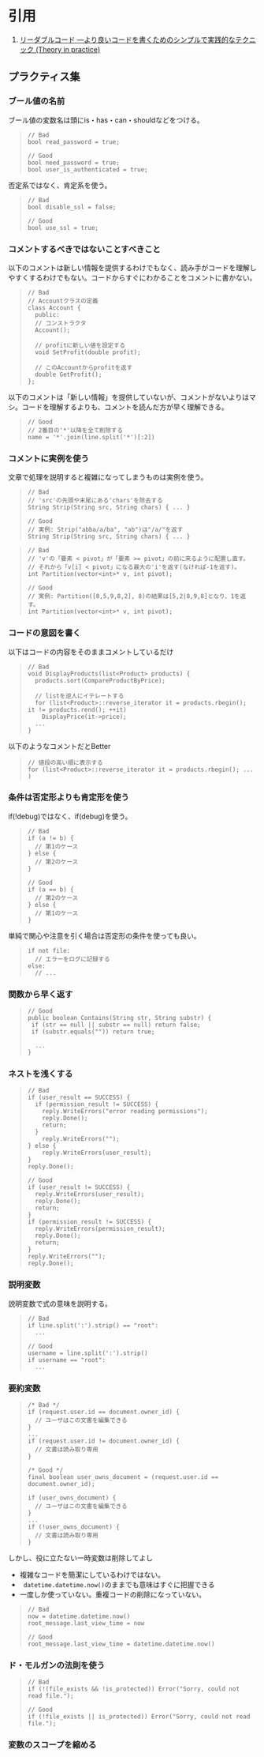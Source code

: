 # 引用
1. [リーダブルコード ―より良いコードを書くためのシンプルで実践的なテクニック (Theory in practice) ](https://www.amazon.co.jp/%E3%83%AA%E3%83%BC%E3%83%80%E3%83%96%E3%83%AB%E3%82%B3%E3%83%BC%E3%83%89-%E2%80%95%E3%82%88%E3%82%8A%E8%89%AF%E3%81%84%E3%82%B3%E3%83%BC%E3%83%89%E3%82%92%E6%9B%B8%E3%81%8F%E3%81%9F%E3%82%81%E3%81%AE%E3%82%B7%E3%83%B3%E3%83%97%E3%83%AB%E3%81%A7%E5%AE%9F%E8%B7%B5%E7%9A%84%E3%81%AA%E3%83%86%E3%82%AF%E3%83%8B%E3%83%83%E3%82%AF-Theory-practice-Boswell/dp/4873115655)




## プラクティス集
### ブール値の名前
ブール値の変数名は頭にis・has・can・shouldなどをつける。
> ```
> // Bad
> bool read_password = true;
> 
> // Good
> bool need_password = true;
> bool user_is_authenticated = true;
> ```
否定系ではなく、肯定系を使う。
> ```
> // Bad
> bool disable_ssl = false;
>
> // Good
> bool use_ssl = true;
> ```

### コメントするべきではないことすべきこと
以下のコメントは新しい情報を提供するわけでもなく、読み手がコードを理解しやすくするわけでもない。コードからすぐにわかることをコメントに書かない。
> ```
> // Bad
> // Accountクラスの定義
> class Account {
>   public:
>   // コンストラクタ
>   Account();
>        
>   // profitに新しい値を設定する
>   void SetProfit(double profit);
>       
>   // このAccountからprofitを返す
>   double GetProfit();
> };
> ```
以下のコメントは「新しい情報」を提供していないが、コメントがないよりはマシ。コードを理解するよりも、コメントを読んだ方が早く理解できる。
> ```
> // Good
> // 2番目の'*'以降を全て削除する
> name = '*'.join(line.split('*')[:2])
> ```

### コメントに実例を使う
文章で処理を説明すると複雑になってしまうものは実例を使う。
> ```
> // Bad
> // 'src'の先頭や末尾にある'chars'を除去する
> String Strip(String src, String chars) { ... }
> 
> // Good
> // 実例: Strip("abba/a/ba", "ab")は"/a/"を返す
> String Strip(String src, String chars) { ... } 
> ``` 

> ```
> // Bad
> // 'v'の「要素 < pivot」が「要素 >= pivot」の前に来るように配置し直す。
> // それから「v[i] < pivot」になる最大の'i'を返す(なければ-1を返す)。
> int Partition(vector<int>* v, int pivot);
> 
> // Good
> // 実例: Partition([8,5,9,8,2], 8)の結果は[5,2|8,9,8]となり、1を返す。
> int Partition(vector<int>* v, int pivot);
> ```

### コードの意図を書く
以下はコードの内容をそのままコメントしているだけ
> ```
> // Bad
> void DisplayProducts(list<Product> products) {
>   products.sort(CompareProductByPrice);
>
>   // listを逆人にイテレートする
>   for (list<Product>::reverse_iterator it = products.rbegin(); it != products.rend(); ++it)
>     DisplayPrice(it->price);
>   ...
> }
> ```
以下のようなコメントだとBetter
> ```
> // 値段の高い順に表示する
> for (list<Product>::reverse_iterator it = products.rbegin(); ... )
> ```

### 条件は否定形よりも肯定形を使う
if(!debug)ではなく、if(debug)を使う。
> ```
> // Bad
> if (a != b) {
>   // 第1のケース
> } else {
>   // 第2のケース
> }
> 
> // Good
> if (a == b) {
>   // 第2のケース
> } else {
>   // 第1のケース
> }
> ```
単純で関心や注意を引く場合は否定形の条件を使っても良い。
> ```
> if not file:
>   // エラーをログに記録する
> else:
>   // ...
> ```

### 関数から早く返す
> ```
> // Good
> public boolean Contains(String str, String substr) {
>  if (str == null || substr == null) return false;
>  if (substr.equals("")) return true;
> 
>   ...
> }
> ```

### ネストを浅くする
> ```
> // Bad
> if (user_result == SUCCESS) {
>   if (permission_result != SUCCESS) {
>     reply.WriteErrors("error reading permissions");
>     reply.Done();
>     return;
>   }
>     reply.WriteErrors("");
> } else {
>     reply.WriteErrors(user_result);
> }
> reply.Done();
> 
> // Good
> if (user_result != SUCCESS) {
>   reply.WriteErrors(user_result);
>   reply.Done();
>   return;
> }
> if (permission_result != SUCCESS) {
>   reply.WriteErrors(permission_result);
>   reply.Done();
>   return;
> }
> reply.WriteErrors("");
> reply.Done();
> ```

### 説明変数
説明変数で式の意味を説明する。
> ```
> // Bad
> if line.split(':').strip() == "root":
>   ...
>
> // Good
> username = line.split(':').strip()
> if username == "root":
>   ...
> ```
### 要約変数
> ```
> /* Bad */
> if (request.user.id == document.owner_id) {
>   // ユーザはこの文書を編集できる
> }
> ...
> if (request.user.id != document.owner_id) {
>   // 文書は読み取り専用
> }
>
> /* Good */
> final boolean user_owns_document = (request.user.id == document.owner_id);
>
> if (user_owns_document) {
>   // ユーザはこの文書を編集できる
> }
> ...
> if (!user_owns_document) {
>   // 文書は読み取り専用
> }
> ```
しかし、役に立たない一時変数は削除してよし
- 複雑なコードを簡潔にしているわけではない。
- ` datetime.datetime.now()`のままでも意味はすぐに把握できる
- 一度しか使っていない。重複コードの削除になっていない。
> ```
> // Bad
> now = datetime.datetime.now()
> root_message.last_view_time = now
> 
> // Good
> root_message.last_view_time = datetime.datetime.now()
> ```

### ド・モルガンの法則を使う
> ```
> // Bad
> if (!(file_exists && !is_protected)) Error("Sorry, could not read file.");
> 
> // Good
> if (!file_exists || is_protected)) Error("Sorry, could not read file.");
> ```

### 変数のスコープを縮める
